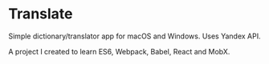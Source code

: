 # Translate
Simple dictionary/translator app for macOS and Windows. Uses Yandex API.

A project I created to learn ES6, Webpack, Babel, React and MobX.
